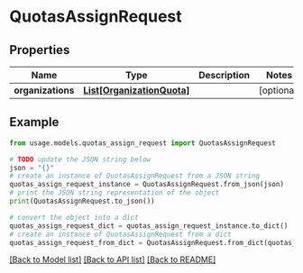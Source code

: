 # QuotasAssignRequest


## Properties

Name | Type | Description | Notes
------------ | ------------- | ------------- | -------------
**organizations** | [**List[OrganizationQuota]**](OrganizationQuota.md) |  | [optional] 

## Example

```python
from usage.models.quotas_assign_request import QuotasAssignRequest

# TODO update the JSON string below
json = "{}"
# create an instance of QuotasAssignRequest from a JSON string
quotas_assign_request_instance = QuotasAssignRequest.from_json(json)
# print the JSON string representation of the object
print(QuotasAssignRequest.to_json())

# convert the object into a dict
quotas_assign_request_dict = quotas_assign_request_instance.to_dict()
# create an instance of QuotasAssignRequest from a dict
quotas_assign_request_from_dict = QuotasAssignRequest.from_dict(quotas_assign_request_dict)
```
[[Back to Model list]](../README.md#documentation-for-models) [[Back to API list]](../README.md#documentation-for-api-endpoints) [[Back to README]](../README.md)


